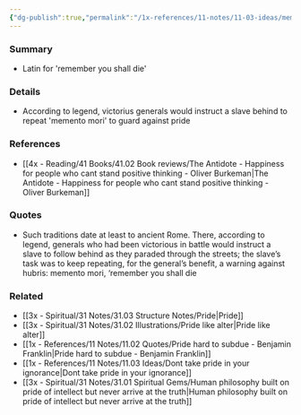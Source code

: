 ```yaml
---
{"dg-publish":true,"permalink":"/1x-references/11-notes/11-03-ideas/memento-mori/","title":"Momentus Mori"}
---
```



### Summary
- Latin for 'remember you shall die'

### Details
 - According to legend, victorius generals would instruct a slave behind to repeat 'memento mori' to guard against pride

### References
- [[4x - Reading/41 Books/41.02 Book reviews/The Antidote - Happiness for people who cant stand positive thinking - Oliver Burkeman\|The Antidote - Happiness for people who cant stand positive thinking - Oliver Burkeman]]

### Quotes
- Such traditions date at least to ancient Rome. There, according to legend, generals who had been victorious in battle would instruct a slave to follow behind as they paraded through the streets; the slave’s task was to keep repeating, for the general’s benefit, a warning against hubris: memento mori, ‘remember you shall die


### Related
- [[3x - Spiritual/31 Notes/31.03 Structure Notes/Pride\|Pride]]
- [[3x - Spiritual/31 Notes/31.02 Illustrations/Pride like alter\|Pride like alter]]
- [[1x - References/11 Notes/11.02 Quotes/Pride hard to subdue - Benjamin Franklin\|Pride hard to subdue - Benjamin Franklin]]
- [[1x - References/11 Notes/11.03 Ideas/Dont take pride in your ignorance\|Dont take pride in your ignorance]]
- [[3x - Spiritual/31 Notes/31.01 Spiritual Gems/Human philosophy built on pride of intellect but never arrive at the truth\|Human philosophy built on pride of intellect but never arrive at the truth]]